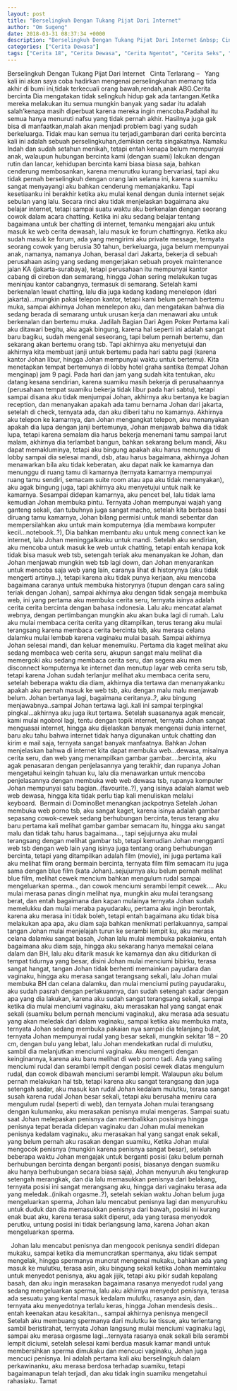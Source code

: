```yaml
---
layout: post
title: "Berselingkuh Dengan Tukang Pijat Dari Internet"
author: "Om Sugeng"
date: 2018-03-31 08:37:34 +0000
description: "Berselingkuh Dengan Tukang Pijat Dari Internet &nbsp; Cinta Terlarang &#8211;\u00a0 \u00a0Yang kali ini akan saya coba hadirkan mengenai perselingkuhan memang tida akhir di bumi ini,tidak terkecuali orang bawa..."
categories: ["Cerita Dewasa"]
tags: ["Cerita 18", "Cerita Dewasa", "Cerita Ngentot", "Cerita Seks", "Cerita Terlarang"]
---
```



Berselingkuh Dengan Tukang Pijat Dari Internet
&nbsp;
Cinta Terlarang &#8211;   Yang kali ini akan saya coba hadirkan mengenai perselingkuhan memang tida akhir di bumi ini,tidak terkecuali orang bawah,rendah,anak ABG.Cerita bercinta Dia mengatakan tidak selingkuh hidup gak ada tantangan.Ketika mereka melakukan itu semua mungkin banyak yang sadar itu adalah salah’kenapa masih diperbuat karena mereka ingin mencoba.Padahal itu semua hanya menuruti nafsu yang tidak pernah akhir. Hasilnya juga gak bisa di manfaatkan,malah akan menjadi problem bagi yang sudah berkeluarga. Tidak mau kan semua itu terjadi,gambaran dari cerita bercinta kali ini adalah sebuah perselingkuhan,demikian cerita singakatnya.
Namaku Indah dan sudah setahun menikah, tetapi entah kenapa belum mempunyai anak, walaupun hubungan bercinta kami (dengan suami) lakukan dengan rutin dan lancar, kehidupan bercinta kami biasa biasa saja, bahkan cenderung membosankan, karena menurutku kurang bervariasi, tapi aku tidak pernah berselingkuh dengan orang lain selama ini, karena suamiku sangat menyayangi aku bahkan cenderung memanjakanku. Tapi kesetiaanku ini berakhir ketika aku mulai kenal dengan dunia internet sejak sebulan yang lalu. Secara rinci aku tidak menjelaskan bagaimana aku belajar internet, tetapi sampai suatu waktu aku berkenalan dengan seorang cowok dalam acara chatting.
Ketika ini aku sedang belajar tentang bagaimana untuk ber chatting di internet, temanku mengajari aku untuk masuk ke web cerita dewasah, lalu masuk ke forum chattingnya. Ketika aku sudah masuk ke forum, ada yang mengirimi aku private message, ternyata seorang cowok yang berusia 30 tahun, berkeluarga, juga belum mempunyai anak, namanya, namanya Johan, berasal dari Jakarta, bekerja di sebuah perusahaan asing yang sedang mengerjakan sebuah proyek maintenance jalan KA (jakarta-surabaya), tetapi perusahaan itu mempunyai kantor cabang di cirebon dan semarang, hingga Johan sering melakukan tugas meninjau kantor cabangnya, termasuk di semarang. Setelah kami berkenalan lewat chatting, lalu dia juga kadang kadang menelepon (dari jakarta)…mungkin pakai telepon kantor, tetapi kami belum pernah bertemu muka, sampai akhirnya Johan menelepon aku, dan mengatakan bahwa dia sedang berada di semarang untuk urusan kerja dan menawari aku untuk berkenalan dan bertemu muka. Jadilah Bagian Dari Agen Poker
Pertama kali aku ditawari begitu, aku agak bingung, karena hal seperti ini adalah sangat baru bagiku, sudah mengenal seseorang, tapi belum pernah bertemu, dan sekarang akan bertemu orang tsb. Tapi akhirnya aku menyetujui dan akhirnya kita membuat janji untuk bertemu pada hari sabtu pagi (karena kantor Johan libur, hingga Johan mempunyai waktu untuk bertemu). Kita menetapkan tempat bertemunya di lobby hotel graha santika (tempat Johan menginap) jam 9 pagi. Pada hari dan jam yang sudah kita tentukan, aku datang kesana sendirian, karena suamiku masih bekerja di perusahaannya (perusahaan tempat suamiku bekerja tidak libur pada hari sabtu), tetapi sampai disana aku tidak menjumpai Johan, akhirnya aku bertanya ke bagian reception, dan menanyakan apakah ada tamu bernama Johan dari jakarta, setelah di check, ternyata ada, dan aku diberi tahu no kamarnya. Akhirnya aku telepon ke kamarnya, dan Johan mengangkat telepon, aku menanyakan apakah dia lupa dengan janji bertemunya, Johan menjawab bahwa dia tidak lupa, tetapi karena semalam dia harus bekerja menemani tamu sampai larut malam, akhirnya dia terlambat bangun, bahkan sekarang belum mandi,
Aku dapat memakluminya, tetapi aku bingung apakah aku harus menunggu di lobby sampai dia selesai mandi, dsb, atau harus bagaimana, akhirnya Johan menawarkan bila aku tidak keberatan, aku dapat naik ke kamarnya dan menunggu di ruang tamu di kamarnya (ternyata kamarnya mempunyai ruang tamu sendiri, semacam suite room atau apa aku tidak menanyakan), aku agak bingung juga, tapi akhirnya aku menyetujui untuk naik ke kamarnya. Sesampai didepan kamarnya, aku pencet bel, lalu tidak lama kemudian Johan membuka pintu. Ternyata Johan mempunyai wajah yang ganteng sekali, dan tubuhnya juga sangat macho, setelah kita berbasa basi diruang tamu kamarnya, Johan bilang permisi untuk mandi sebentar dan mempersilahkan aku untuk main komputernya (dia membawa komputer kecil…notebook..?),
Dia bahkan membantu aku untuk meng connect kan ke internet, lalu Johan meninggalkanku untuk mandi. Setelah aku sendirian, aku mencoba untuk masuk ke web untuk chatting, tetapi entah kenapa kok tidak bisa masuk web tsb, setengah teriak aku menanyakan ke Johan, dan Johan menjawab mungkin web tsb lagi down, dan Johan menyarankan untuk mencoba saja web yang lain, caranya lihat di historynya (aku tidak mengerti artinya..), tetapi karena aku tidak punya kerjaan, aku mencoba bagaimana caranya untuk membuka historynya (itupun dengan cara saling teriak dengan Johan), sampai akhirnya aku dengan tidak sengaja membuka web, ini yang pertama aku membuka cerita seru, ternyata isinya adalah cerita cerita bercinta dengan bahasa indonesia.
Lalu aku mencatat alamat webnya, dengan pertimbangan mungkin aku akan buka lagi di rumah. Lalu aku mulai membaca cerita cerita yang ditampilkan, terus terang aku mulai terangsang karena membaca cerita bercinta tsb, aku merasa celana dalamku mulai lembab karena vaginaku mulai basah. Sampai akhirnya Johan selesai mandi, dan keluar menemuiku. Pertama dia kaget melihat aku sedang membaca web cerita seru, akupun sangat malu melihat dia memergoki aku sedang membaca cerita seru, dan segera aku men disconnect komputernya ke internet dan menutup layar web cerita seru tsb, tetapi karena Johan sudah terlanjur melihat aku membaca cerita seru, setelah beberapa waktu dia diam, akhirnya dia tertawa dan menanyakanku apakah aku pernah masuk ke web tsb, aku dengan malu malu menjawab belum. Johan bertanya lagi, bagaimana ceritanya..?, aku bingung menjawabnya..sampai Johan tertawa lagi..kali ini sampai terpingkal pingkal…akhirnya aku juga ikut tertawa.
Setelah suasananya agak mencair, kami mulai ngobrol lagi, tentu dengan topik internet, ternyata Johan sangat menguasai internet, hingga aku dijelaskan banyak mengenai dunia internet, baru aku tahu bahwa internet tidak hanya digunakan untuk chatting dan kirim e mail saja, ternyata sangat banyak manfaatnya. Bahkan Johan menjelaskan bahwa di internet kita dapat membuka web…dewasa, misalnya cerita seru, dan web yang menampilkan gambar gambar….bercinta, aku agak penasaran dengan penjelasannya yang terakhir, dan rupanya Johan mengetahui keingin tahuan ku, lalu dia menawarkan untuk mencoba penjelasannya dengan membuka web web dewasa tsb, rupanya komputer Johan mempunyai satu bagian..(favourite..?), yang isinya adalah alamat web web dewasa, hingga kita tidak perlu tiap kali menuliskan melalui keyboard.  Bermain di DominoBet menangkan jackpotnya
Setelah Johan membuka web porno tsb, aku sangat kaget, karena isinya adalah gambar sepasang cowok-cewek sedang berhubungan bercinta, terus terang aku baru pertama kali melihat gambar gambar semacam itu, hingga aku sangat malu dan tidak tahu harus bagaimana…, tapi sejujurnya aku mulai terangsang dengan melihat gambar tsb, tetapi kemudian Johan mengganti web tsb dengan web lain yang isinya juga tentang orang berhubungan bercinta, tetapi yang ditampilkan adalah film (movie), ini juga pertama kali aku melihat film orang bermain bercinta, ternyata film film semacam itu juga sama dengan blue film (kata Johan)..sejujurnya aku belum pernah melihat blue film, melihat cewek mencium bahkan mengulum rudal sampai mengeluarkan sperma.., dan cowok menciumi serambi lempit cewek….
Aku mulai merasa panas dingin melihat nya, mungkin aku mulai terangsang berat, dan entah bagaimana dan kapan mulainya ternyata Johan sudah memelukku dan mulai meraba payudaraku, pertama aku ingin berontak, karena aku merasa ini tidak boleh, tetapi entah bagaimana aku tidak bisa melakukan apa apa, aku diam saja bahkan menikmati perlakuannya, sampai tangan Johan mulai menjelajah turun ke serambi lempit ku, aku merasa celana dalamku sangat basah, Johan lalu mulai membuka pakaianku, entah bagaimana aku diam saja, hingga aku sekarang hanya memakai celana dalam dan BH, lalu aku ditarik masuk ke kamarnya dan aku ditidurkan di tempat tidurnya yang besar, disini Johan mulai menciumi bibirku, terasa sangat hangat, tangan Johan tidak berhenti memainkan payudara dan vaginaku, hingga aku merasa sangat terangsang sekali, lalu Johan mulai membuka BH dan celana dalamku,
dan mulai menciumi puting payudaraku, aku sudah pasrah dengan perlakuannya, dan sudah setengah sadar dengan apa yang dia lakukan, karena aku sudah sangat terangsang sekali, sampai ketika dia mulai menciumi vaginaku, aku merasakan hal yang sangat enak sekali (suamiku belum pernah menciumi vaginaku), aku merasa ada sesuatu yang akan meledak dari dalam vaginaku, sampai ketika aku membuka mata, ternyata Johan sedang membuka pakaian nya sampai dia telanjang bulat, ternyata Johan mempunyai rudal yang besar sekali, mungkin sekitar 18 – 20 cm, dengan bulu yang lebat, lalu Johan mendekatkan rudal di mulutku, sambil dia melanjutkan menciumi vaginaku. Aku mengerti dengan keinginannya, karena aku baru melihat di web porno tadi.
Ada yang saling menciumi rudal dan serambi lempit dengan posisi cewek diatas mengulum rudal, dan cowok dibawah menciumi serambi lempit. Walaupun aku belum pernah melakukan hal tsb, tetapi karena aku sangat terangsang dan juga setengah sadar, aku masuk kan rudal Johan kedalam mulutku, terasa sangat susah karena rudal Johan besar sekali, tetapi aku berusaha meniru cara mengulum rudal (seperti di web), dan ternyata Johan mulai terangsang dengan kulumanku, aku merasakan penisnya mulai mengeras. Sampai suatu saat Johan melepaskan penisnya dan membalikkan posisinya hingga penisnya tepat berada didepan vaginaku dan Johan mulai menekan penisnya kedalam vaginaku, aku merasakan hal yang sangat enak sekali, yang belum pernah aku rasakan dengan suamiku,
Ketika Johan mulai mengocok penisnya (mungkin karena penisnya sangat besar), setelah beberapa waktu Johan mengajak untuk berganti posisi (aku belum pernah berhubungan bercinta dengan berganti posisi, biasanya dengan suamiku aku hanya berhubungan secara biasa saja), Johan menyuruh aku tengkurap setengah merangkak, dan dia lalu memasukkan penisnya dari belakang, ternyata posisi ini sangat merangsang aku, hingga dari vaginaku terasa ada yang meledak..(inikah orgasme..?), setelah sekian waktu Johan belum juga mengeluarkan sperma, Johan lalu mencabut penisnya lagi dan menyuruhku untuk duduk dan dia memasukkan penisnya dari bawah, posisi ini kurang enak buat aku, karena terasa sakit diperut, ada yang terasa menyodok perutku, untung posisi ini tidak berlangsung lama, karena Johan akan mengeluarkan sperma.
&nbsp;

&nbsp;
Johan lalu mencabut penisnya dan mengocok penisnya sendiri didepan mukaku, sampai ketika dia memuncratkan spermanya, aku tidak sempat mengelak, hingga spermanya muncrat mengenai mukaku, bahkan ada yang masuk ke mulutku, terasa asin, aku bingung sekali ketika Johan memintaku untuk menyedot penisnya, aku agak jijik, tetapi aku pikir sudah kepalang basah, dan aku ingin merasakan bagaimana rasanya menyedot rudal yang sedang mengeluarkan sperma, lalu aku akhirnya menyedot penisnya, terasa ada sesuatu yang kental masuk kedalam mulutku, rasanya asin, dan ternyata aku menyedotnya terlalu keras, hingga Johan mendesis desis…entah keenakan atau kesakitan.., sampai akhirnya penisnya mengecil
Setelah aku membuang spermanya dari mulutku ke tissue, aku terlentang sambil beristirahat, ternyata Johan langsung mulai menciumi vaginaku lagi, sampai aku merasa orgasme lagi…ternyata rasanya enak sekali bila serambi lempit diciumi, setelah selesai kami berdua masuk kamar mandi untuk membersihkan sperma dimukaku dan mencuci vaginaku, Johan juga mencuci penisnya. Ini adalah pertama kali aku berselingkuh dalam perkawinanku, aku merasa berdosa terhadap suamiku, tetapi bagaimanapun telah terjadi, dan aku tidak ingin suamiku mengetahui rahasiaku. Tamat
